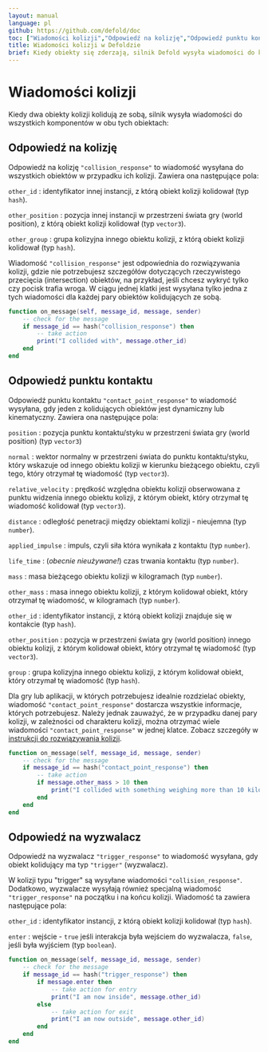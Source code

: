 ```yaml
---
layout: manual
language: pl
github: https://github.com/defold/doc
toc: ["Wiadomości kolizji","Odpowiedź na kolizję","Odpowiedź punktu kontaktu","Odpowiedź na wyzwalacz"]
title: Wiadomości kolizji w Defoldzie
brief: Kiedy obiekty się zderzają, silnik Defold wysyła wiadomości do komponentów tych obiektów.
---
```


# Wiadomości kolizji

Kiedy dwa obiekty kolizji kolidują ze sobą, silnik wysyła wiadomości do wszystkich komponentów w obu tych obiektach:

## Odpowiedź na kolizję

Odpowiedź na kolizję `"collision_response"` to wiadomość wysyłana do wszystkich obiektów w przypadku ich kolizji. Zawiera ona następujące pola:

`other_id`
: identyfikator innej instancji, z którą obiekt kolizji kolidował (typ `hash`).

`other_position`
: pozycja innej instancji w przestrzeni świata gry (world position), z którą obiekt kolizji kolidował (typ `vector3`).

`other_group`
: grupa kolizyjna innego obiektu kolizji, z którą obiekt kolizji kolidował (typ `hash`).

Wiadomość `"collision_response"` jest odpowiednia do rozwiązywania kolizji, gdzie nie potrzebujesz szczegółów dotyczących rzeczywistego przecięcia (intersection) obiektów, na przykład, jeśli chcesz wykryć tylko czy pocisk trafia wroga. W ciągu jednej klatki jest wysyłana tylko jedna z tych wiadomości dla każdej pary obiektów kolidujących ze sobą.

```Lua
function on_message(self, message_id, message, sender)
    -- check for the message
    if message_id == hash("collision_response") then
        -- take action
        print("I collided with", message.other_id)
    end
end
```

## Odpowiedź punktu kontaktu

Odpowiedź punktu kontaktu `"contact_point_response"` to wiadomość wysyłana, gdy jeden z kolidujących obiektów jest dynamiczny lub kinematyczny. Zawiera ona następujące pola:

`position`
: pozycja punktu kontaktu/styku w przestrzeni świata gry (world position) (typ `vector3`)

`normal`
: wektor normalny w przestrzeni świata do punktu kontaktu/styku, który wskazuje od innego obiektu kolizji w kierunku bieżącego obiektu, czyli tego, który otrzymał tę wiadomość (typ `vector3`).

`relative_velocity`
: prędkość względna obiektu kolizji obserwowana z punktu widzenia innego obiektu kolizji, z którym obiekt, który otrzymał tę wiadomość kolidował (typ `vector3`).

`distance`
: odległość penetracji między obiektami kolizji - nieujemna (typ `number`).

`applied_impulse`
: impuls, czyli siła która wynikała z kontaktu (typ `number`).

`life_time`
: (*obecnie nieużywane!*) czas trwania kontaktu (typ `number`).

`mass`
: masa bieżącego obiektu kolizji w kilogramach (typ `number`).

`other_mass`
: masa innego obiektu kolizji, z którym kolidował obiekt, który otrzymał tę wiadomość, w kilogramach (typ `number`).

`other_id`
: identyfikator instancji, z którą obiekt kolizji znajduje się w kontakcie (typ `hash`).

`other_position`
: pozycja w przestrzeni świata gry (world position) innego obiektu kolizji, z którym kolidował obiekt, który otrzymał tę wiadomość (typ `vector3`).

`group`
: grupa kolizyjna innego obiektu kolizji, z którym kolidował obiekt, który otrzymał tę wiadomość (typ `hash`).

Dla gry lub aplikacji, w których potrzebujesz idealnie rozdzielać obiekty, wiadomość `"contact_point_response"` dostarcza wszystkie informacje, których potrzebujesz. Należy jednak zauważyć, że w przypadku danej pary kolizji, w zależności od charakteru kolizji, można otrzymać wiele wiadomości `"contact_point_response"` w jednej klatce. Zobacz szczegóły w [instrukcji do rozwiązywania kolizji](/pl/manuals/physics-resolving-collisions).

```Lua
function on_message(self, message_id, message, sender)
    -- check for the message
    if message_id == hash("contact_point_response") then
        -- take action
        if message.other_mass > 10 then
            print("I collided with something weighing more than 10 kilos!")
        end
    end
end
```

## Odpowiedź na wyzwalacz

Odpowiedź na wyzwalacz `"trigger_response"` to wiadomość wysyłana, gdy obiekt kolidujący ma typ `"trigger"` (wyzwalacz).

W kolizji typu "trigger" są wysyłane wiadomości `"collision_response"`. Dodatkowo, wyzwalacze wysyłają również specjalną wiadomość `"trigger_response"` na początku i na końcu kolizji. Wiadomość ta zawiera następujące pola:

`other_id`
: identyfikator instancji, z którą obiekt kolizji kolidował (typ `hash`).

`enter`
: wejście - `true` jeśli interakcja była wejściem do wyzwalacza, `false`, jeśli była wyjściem (typ `boolean`).

```Lua
function on_message(self, message_id, message, sender)
    -- check for the message
    if message_id == hash("trigger_response") then
        if message.enter then
            -- take action for entry
            print("I am now inside", message.other_id)
        else
            -- take action for exit
            print("I am now outside", message.other_id)
        end
    end
end
```
